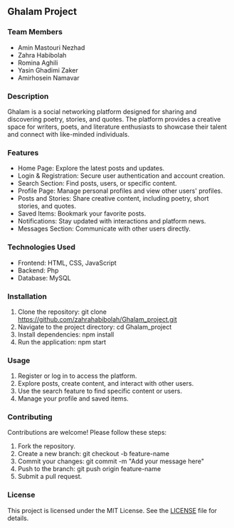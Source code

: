 ## Ghalam Project

### Team Members
- Amin Mastouri Nezhad
- Zahra Habibolah
- Romina Aghili
- Yasin Ghadimi Zaker
- Amirhosein Namavar

### Description

Ghalam is a social networking platform designed for sharing and discovering poetry, stories, and quotes. The platform provides a creative space for writers, poets, and literature enthusiasts to showcase their talent and connect with like-minded individuals.

### Features

- Home Page: Explore the latest posts and updates.
- Login & Registration: Secure user authentication and account creation.
- Search Section: Find posts, users, or specific content.
- Profile Page: Manage personal profiles and view other users' profiles.
- Posts and Stories: Share creative content, including poetry, short stories, and quotes.
- Saved Items: Bookmark your favorite posts.
- Notifications: Stay updated with interactions and platform news.
- Messages Section: Communicate with other users directly.

### Technologies Used

- Frontend: HTML, CSS, JavaScript
- Backend: Php
- Database: MySQL

### Installation

1. Clone the repository:
   git clone https://github.com/zahrahabibolah/Ghalam_project.git
2. Navigate to the project directory:
   cd Ghalam_project
3. Install dependencies:
   npm install
4. Run the application:
   npm start

### Usage

1. Register or log in to access the platform.
2. Explore posts, create content, and interact with other users.
3. Use the search feature to find specific content or users.
4. Manage your profile and saved items.

### Contributing

Contributions are welcome! Please follow these steps:

1. Fork the repository.
2. Create a new branch:
   git checkout -b feature-name
3. Commit your changes:
   git commit -m "Add your message here"
4. Push to the branch:
   git push origin feature-name
5. Submit a pull request.

### License

This project is licensed under the MIT License. See the [LICENSE](LICENSE) file for details.
